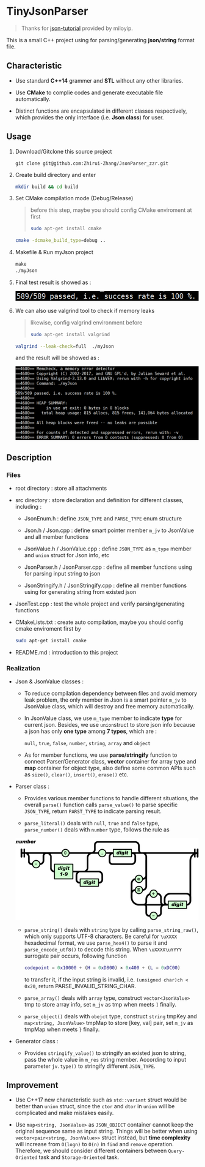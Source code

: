 # TinyJsonParser

> Thanks for [json-tutorial](https://github.com/miloyip/json-tutorial.git) provided by miloyip.

This is a small C++ project using for parsing/generating **json/string** format file.

## Characteristic

* Use standard **C++14** grammer and **STL** without any other libraries.

* Use **CMake** to complie codes and generate executable file automatically.

* Distinct functions are encapsulated in different classes respectively, which provides the only interface (i.e. **Json class**) for user.

## Usage

1. Download/Gitclone this source project
   
   ```git
   git clone git@github.com:Zhirui-Zhang/JsonParser_zzr.git
   ```

2. Create build directory and enter
   
   ```bash
   mkdir build && cd build
   ```

3. Set CMake compilation mode (Debug/Release)

   > before this step, maybe you should config CMake enviroment at first
   > ```bash
   > sudo apt-get install cmake
   > ```
   
   ```bash
   cmake -dcmake_build_type=debug ..
   ```

4. Makefile & Run myJson project
   
   ```makefile
   make
   ./myJson
   ```

5. Final test result is showed as :
   
   ![JsonParser_zzr/result.png at 6da6ad99ffec113197a4e18029d538c4eb575588 · Zhirui-Zhang/JsonParser_zzr · GitHub](https://github.com/Zhirui-Zhang/JsonParser_zzr/blob/6da6ad99ffec113197a4e18029d538c4eb575588/root/result.png "test")

6. We can also use valgrind tool to check if memory leaks

   > likewise, config valgrind environment before
   > ```bash
   > sudo apt-get install valgrind
   > ```
   
   ```bash
   valgrind --leak-check=full  ./myJson
   ```
   
   and the result will be showed as :
   
   ![JsonParser_zzr/memory check.png at 76d47a62c5a23ae94bf2863da848c49583bf6691 · Zhirui-Zhang/JsonParser_zzr · GitHub](https://github.com/Zhirui-Zhang/JsonParser_zzr/blob/76d47a62c5a23ae94bf2863da848c49583bf6691/root/memory%20check.png)

## Description

### Files

* root directory : store all attachments

* src directory : store declaration and definition for different classes, including :
  
  * JsonEnum.h : define `JSON_TYPE` and `PARSE_TYPE` enum structure
  
  * Json.h / Json.cpp : define smart pointer member `m_jv` to JsonValue and all member functions 
  
  * JsonValue.h / JsonValue.cpp : define `JSON_TYPE` as `m_type` member and `union` struct for Json info, etc
  
  * JsonParser.h / JsonParser.cpp : define all member functions using for parsing input string to json
  
  * JsonStringify.h / JsonStringify.cpp : define all member functions using for generating string from existed json

* JsonTest.cpp : test the whole project and verify parsing/generating functions

* CMakeLists.txt : create auto compilation, maybe you should config cmake enviroment first by 
  
  ```bash
  sudo apt-get install cmake
  ```

* README.md : introduction to this project

### Realization

* Json & JsonValue classes :
  
  * To reduce compilation dependency between files and avoid memory leak problem, the only member in Json is a smart pointer `m_jv` to JsonValue class, which will destroy and free memory automatically. 
  
  * In JsonValue class, we use `m_type` member to indicate **type** for current json. Besides, we use `union`struct to store json info because a json has only **one type** among **7 types**, which are :
    
    `null`, `true`, `false`, `number`, `string`, `array` and `object`
  
  * As for member functions, we use **parse/stringify** function to connect Parser/Generator class, **vector** container for array type and **map** container for object type, also define some common APIs such as `size()`, `clear()`, `insert()`, `erase()` etc.

* Parser class :
  
  * Provides various member functions to handle different situations, the overall `parse()` function calls `parse_value()` to parse specific `JSON_TYPE`, return `PARST_TYPE` to indicate parsing result. 
  
  * `parse_literal()` deals with `null`, `true` and `false` type, `parse_number()` deals with `number` type, follows the rule as
  
  ![JsonParser_zzr/number.png at 76d47a62c5a23ae94bf2863da848c49583bf6691 · Zhirui-Zhang/JsonParser_zzr · GitHub](https://github.com/Zhirui-Zhang/JsonParser_zzr/blob/76d47a62c5a23ae94bf2863da848c49583bf6691/root/number.png)
  
  * `parse_string()` deals with `string` type by calling `parse_string_raw()`, which only supports UTF-8 characters. Be careful for `\uXXXX` hexadecimal format, we use `parse_hex4()` to parse it and `parse_encode_utf8()` to decode this string. When `\uXXXX\uYYYY` surrogate pair occurs, following function
    
    ```matlab
    codepoint = 0x10000 + (H − 0xD800) × 0x400 + (L − 0xDC00)
    ```
    
    to transfer it, if the input string is invalid, i.e. `(unsigned char)ch < 0x20`, return PARSE_INVALID_STRING_CHAR.
  
  * `parse_array()` deals with `array` type, construct `vector<JsonValue>` tmp to store array info, set `m_jv` as tmp when meets `]` finally.
  
  * `parse_object()` deals with `obejct` type, construct `string` tmpKey and `map<string, JsonValue>` tmpMap to store [key, val] pair, set `m_jv` as tmpMap when meets `}` finally.

* Generator class :
  
  * Provides `stringify_value()` to stringify an existed json to string, pass the whole value in `m_res` string member. According to input parameter `jv.type()` to stringify different `JSON_TYPE`.

## Improvement

* Use C++17 new characteristic such as `std::variant` struct would be better than `union` struct, since the `ctor` and `dtor` in `union` will be complicated and make mistakes easily.

* Use `map<string, JsonValue>` as `JSON_OBJECT` container cannot keep the original sequence same as input string. Things will be better when using `vector<pair<string, JsonValue>>` struct instead, but **time complexity** will increase from `O(logn)` to `O(n)` in `find` and `remove` operation. Therefore, we should consider different containers between `Query-Oriented` task and `Storage-Oriented` task.


